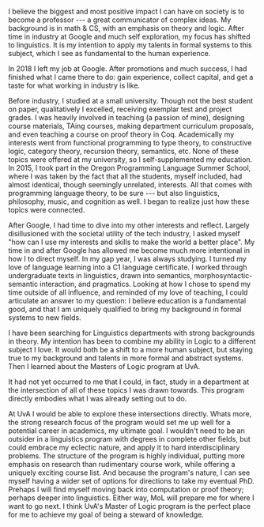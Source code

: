 I believe the biggest and most positive impact I can have on society is to
become a professor --- a great communicator of complex ideas. My background
is in math & CS, with an emphasis on theory and logic. After time in industry
at Google and much self exploration, my focus has shifted to linguistics. It
is my intention to apply my talents in formal systems to this subject, which I
see as fundamental to the human experience.

In 2018 I left my job at Google. After promotions and much success, I had
finished what I came there to do: gain experience, collect capital, and get a
taste for what working in industry is like.

Before industry, I studied at a small university. Though not the best student
on paper, qualitatively I excelled, receiving exemplar test and project grades.
I was heavily involved in teaching (a passion of mine), designing course
materials, TAing courses, making department curriculum proposals, and even
teaching a course on proof theory in Coq.  Academically my interests went from
functional programming to type theory, to constructive logic, category theory,
recursion theory, semantics, etc. None of these topics were offered at my
university, so I self-supplemented my education.  In 2015, I took part in the
Oregon Programming Language Summer School, where I was taken by the fact that
all the students, myself included, had almost identical, though seemingly
unrelated, interests. All that comes with programming language theory, to be
sure --- but also linguistics, philosophy, music, and cognition as well. I
began to realize just how these topics were connected.

After Google, I had time to dive into my other interests and reflect.  Largely
disillusioned with the societal utility of the tech industry, I asked myself
"how can I use my interests and skills to make the world a better
place". My time in and after Google has allowed me become much more intentional
in how I to direct myself.  In my gap year, I was always studying. I turned my
love of language learning into a C1 language certificate. I worked through
undergraduate texts in linguistics, drawn into semantics,
morphosyntactic-semantic interaction, and pragmatics. Looking at how I chose to
spend my time outside of all influence, and reminded of my love of teaching, I
could articulate an answer to my question: I believe education is a fundamental
good, and that I am uniquely qualified to bring my background in formal systems
to new fields.

I have been searching for Linguistics departments with strong backgrounds in
theory. My intention has been to combine my ability in Logic to a different
subject I love. It would both be a shift to a more human subject, but staying
true to my background and talents in more formal and abstract systems.
Then I learned about the Masters of Logic program at UvA.

It had not yet occurred to me that I could, in fact, study in a
department at the intersection of all of these topics I was drawn towards. This
program directly embodies what I was already setting out to do.

At UvA I would be able to explore these intersections directly. Whats more, the
strong research focus of the program would set me up well for a potential
career in academics, my ultimate goal. I wouldn't need to be an outsider in
a linguistics program with degrees in complete other fields, but could embrace
my eclectic nature, and apply it to hard interdisciplinary problems. The
structure of the program is highly individual, putting more emphasis on
research than rudimentary course work, while offering a uniquely exciting
course list. And because the program's nature, I can see myself having a wider
set of options for directions to take my eventual PhD. Prehaps I will find
myself moving back into computation or proof theory; perhaps deeper into
linguistics. Either way, MoL will prepare me for where I want to go next. I
think UvA's Master of Logic program is the perfect place for me to achieve my
goal of being a steward of knowledge.
